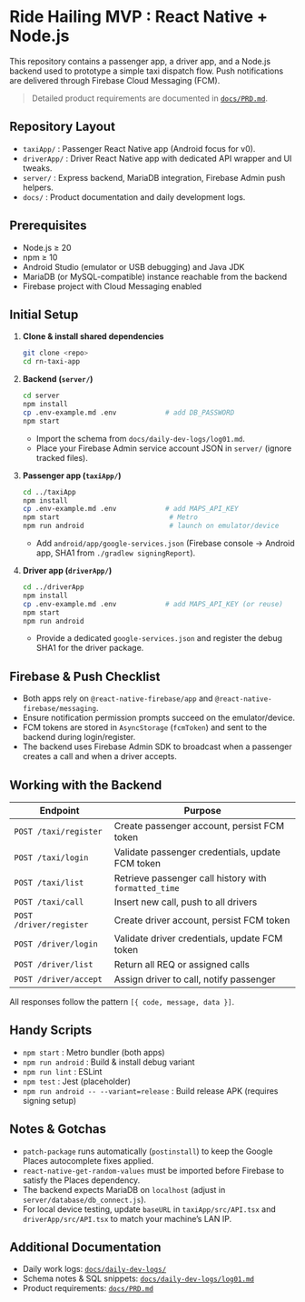 # Ride Hailing MVP : React Native + Node.js

This repository contains a passenger app, a driver app, and a Node.js backend used to prototype a simple taxi dispatch flow. Push notifications are delivered through Firebase Cloud Messaging (FCM).

> Detailed product requirements are documented in [`docs/PRD.md`](./docs/PRD.md).

## Repository Layout

- `taxiApp/` : Passenger React Native app (Android focus for v0).
- `driverApp/` : Driver React Native app with dedicated API wrapper and UI tweaks.
- `server/` : Express backend, MariaDB integration, Firebase Admin push helpers.
- `docs/` : Product documentation and daily development logs.

## Prerequisites

- Node.js ≥ 20
- npm ≥ 10
- Android Studio (emulator or USB debugging) and Java JDK
- MariaDB (or MySQL-compatible) instance reachable from the backend
- Firebase project with Cloud Messaging enabled

## Initial Setup

1. **Clone & install shared dependencies**

   ```bash
   git clone <repo>
   cd rn-taxi-app
   ```

2. **Backend (`server/`)**

   ```bash
   cd server
   npm install
   cp .env-example.md .env            # add DB_PASSWORD
   npm start
   ```

   - Import the schema from `docs/daily-dev-logs/log01.md`.
   - Place your Firebase Admin service account JSON in `server/` (ignore tracked files).

3. **Passenger app (`taxiApp/`)**

   ```bash
   cd ../taxiApp
   npm install
   cp .env-example.md .env            # add MAPS_API_KEY
   npm start                           # Metro
   npm run android                     # launch on emulator/device
   ```

   - Add `android/app/google-services.json` (Firebase console → Android app, SHA1 from `./gradlew signingReport`).

4. **Driver app (`driverApp/`)**
   ```bash
   cd ../driverApp
   npm install
   cp .env-example.md .env            # add MAPS_API_KEY (or reuse)
   npm start
   npm run android
   ```
   - Provide a dedicated `google-services.json` and register the debug SHA1 for the driver package.

## Firebase & Push Checklist

- Both apps rely on `@react-native-firebase/app` and `@react-native-firebase/messaging`.
- Ensure notification permission prompts succeed on the emulator/device.
- FCM tokens are stored in `AsyncStorage` (`fcmToken`) and sent to the backend during login/register.
- The backend uses Firebase Admin SDK to broadcast when a passenger creates a call and when a driver accepts.

## Working with the Backend

| Endpoint                | Purpose                                               |
| ----------------------- | ----------------------------------------------------- |
| `POST /taxi/register`   | Create passenger account, persist FCM token           |
| `POST /taxi/login`      | Validate passenger credentials, update FCM token      |
| `POST /taxi/list`       | Retrieve passenger call history with `formatted_time` |
| `POST /taxi/call`       | Insert new call, push to all drivers                  |
| `POST /driver/register` | Create driver account, persist FCM token              |
| `POST /driver/login`    | Validate driver credentials, update FCM token         |
| `POST /driver/list`     | Return all REQ or assigned calls                      |
| `POST /driver/accept`   | Assign driver to call, notify passenger               |

All responses follow the pattern `[{ code, message, data }]`.

## Handy Scripts

- `npm start` : Metro bundler (both apps)
- `npm run android` : Build & install debug variant
- `npm run lint` : ESLint
- `npm test` : Jest (placeholder)
- `npm run android -- --variant=release` : Build release APK (requires signing setup)

## Notes & Gotchas

- `patch-package` runs automatically (`postinstall`) to keep the Google Places autocomplete fixes applied.
- `react-native-get-random-values` must be imported before Firebase to satisfy the Places dependency.
- The backend expects MariaDB on `localhost` (adjust in `server/database/db_connect.js`).
- For local device testing, update `baseURL` in `taxiApp/src/API.tsx` and `driverApp/src/API.tsx` to match your machine’s LAN IP.

## Additional Documentation

- Daily work logs: [`docs/daily-dev-logs/`](./docs/daily-dev-logs/)
- Schema notes & SQL snippets: [`docs/daily-dev-logs/log01.md`](./docs/daily-dev-logs/log01.md)
- Product requirements: [`docs/PRD.md`](./docs/PRD.md)
